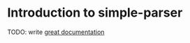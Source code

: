 # Introduction to simple-parser

TODO: write [great documentation](http://jacobian.org/writing/great-documentation/what-to-write/)

